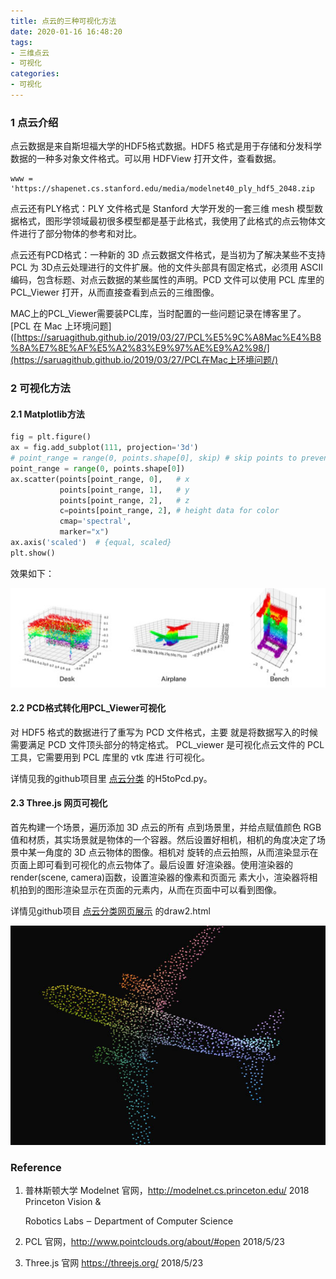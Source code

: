 ```yaml
---
title: 点云的三种可视化方法
date: 2020-01-16 16:48:20
tags:
- 三维点云
- 可视化
categories:
- 可视化
---
```


### 1 点云介绍

点云数据是来自斯坦福大学的HDF5格式数据。HDF5 格式是用于存储和分发科学数据的一种多对象文件格式。可以用 HDFView 打开文件，查看数据。 

```
www = 'https://shapenet.cs.stanford.edu/media/modelnet40_ply_hdf5_2048.zip
```

点云还有PLY格式：PLY 文件格式是 Stanford 大学开发的一套三维 mesh 模型数据格式，图形学领域最初很多模型都是基于此格式，我使用了此格式的点云物体文件进行了部分物体的参考和对比。

点云还有PCD格式：一种新的 3D 点云数据文件格式，是当初为了解决某些不支持 PCL 为 3D点云处理进行的文件扩展。他的文件头部具有固定格式，必须用 ASCII 编码，包含标题、对点云数据的某些属性的声明。PCD 文件可以使用 PCL 库里的 PCL_Viewer 打开，从而直接查看到点云的三维图像。

MAC上的PCL_Viewer需要装PCL库，当时配置的一些问题记录在博客里了。[PCL 在 Mac 上环境问题]([https://saruagithub.github.io/2019/03/27/PCL%E5%9C%A8Mac%E4%B8%8A%E7%8E%AF%E5%A2%83%E9%97%AE%E9%A2%98/](https://saruagithub.github.io/2019/03/27/PCL在Mac上环境问题/)



### 2 可视化方法

#### 2.1 Matplotlib方法

```python
fig = plt.figure()
ax = fig.add_subplot(111, projection='3d')
# point_range = range(0, points.shape[0], skip) # skip points to prevent crash
point_range = range(0, points.shape[0])
ax.scatter(points[point_range, 0],   # x
           points[point_range, 1],   # y
           points[point_range, 2],   # z
           c=points[point_range, 2], # height data for color
           cmap='spectral',
           marker="x")
ax.axis('scaled')  # {equal, scaled}
plt.show()
```

效果如下：

![20200116MatPlotLib_PointCloud](/images/20200116MatPlotLib_PointCloud.jpg)

#### 2.2 PCD格式转化用PCL_Viewer可视化

对 HDF5 格式的数据进行了重写为 PCD 文件格式，主要 就是将数据写入的时候需要满足 PCD 文件顶头部分的特定格式。 PCL_viewer 是可视化点云文件的 PCL 工具，它需要用到 PCL 库里的 vtk 库进 行可视化。 

详情见我的github项目里 [点云分类](https://github.com/saruagithub/PointCloudClassification_keras) 的H5toPcd.py。



#### 2.3 Three.js 网页可视化

首先构建一个场景，遍历添加 3D 点云的所有 点到场景里，并给点赋值颜色 RGB 值和材质，其实场景就是物体的一个容器。然后设置好相机，相机的角度决定了场景中某一角度的 3D 点云物体的图像。相机对 旋转的点云拍照，从而渲染显示在页面上即可看到可视化的点云物体了。最后设置 好渲染器。使用渲染器的 render(scene, camera)函数，设置渲染器的像素和页面元 素大小，渲染器将相机拍到的图形渲染显示在页面的元素内，从而在页面中可以看到图像。 

详情见github项目 [点云分类网页展示](https://github.com/saruagithub/PointCloudUpload) 的draw2.html

![20200116Three_PointCloud](/images/20200116Three_PointCloud.jpg)



### Reference

1. 普林斯顿大学 Modelnet 官网，http://modelnet.cs.princeton.edu/ 2018 Princeton Vision & 

   Robotics Labs ‒ Department of Computer Science 

2. PCL 官网，http://www.pointclouds.org/about/#open 2018/5/23 

3. Three.js 官网 https://threejs.org/ 2018/5/23 